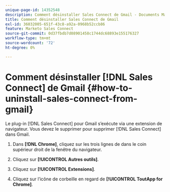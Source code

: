 ```yaml
---
unique-page-id: 14352548
description: Comment désinstaller Sales Connect de Gmail - Documents Marketo - Documentation du produit
title: Comment désinstaller Sales Connect de Gmail
exl-id: 36032005-651f-43c8-a92a-0968b52ccb86
feature: Marketo Sales Connect
source-git-commit: 0d37fbdb7d08901458c1744dc68893e155176327
workflow-type: tm+mt
source-wordcount: '72'
ht-degree: 0%

---
```


# Comment désinstaller [!DNL Sales Connect] de Gmail {#how-to-uninstall-sales-connect-from-gmail}

Le plug-in [!DNL Sales Connect] pour Gmail s’exécute via une extension de navigateur. Vous devez le supprimer pour supprimer [!DNL Sales Connect] dans Gmail.

1. Dans **[!DNL Chrome]**, cliquez sur les trois lignes de dans le coin supérieur droit de la fenêtre du navigateur.

1. Cliquez sur **[!UICONTROL Autres outils]**.

1. Cliquez sur **[!UICONTROL Extensions]**.

1. Cliquez sur l’icône de corbeille en regard de **[!UICONTROL ToutApp for Chrome]**.
